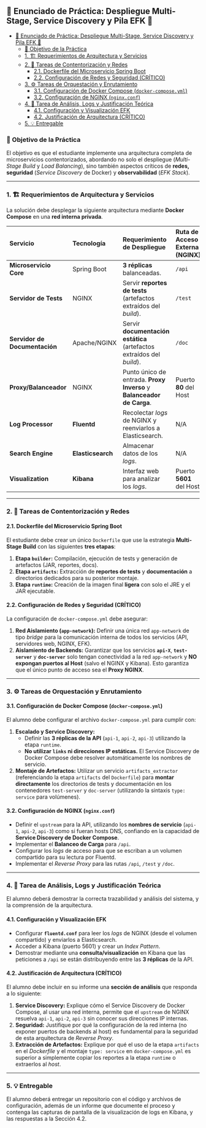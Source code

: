 ## 📝 Enunciado de Práctica: Despliegue Multi-Stage, Service Discovery y Pila EFK 🚀

- [📝 Enunciado de Práctica: Despliegue Multi-Stage, Service Discovery y Pila EFK 🚀](#-enunciado-de-práctica-despliegue-multi-stage-service-discovery-y-pila-efk-)
  - [🎯 Objetivo de la Práctica](#-objetivo-de-la-práctica)
  - [1. 🏗️ Requerimientos de Arquitectura y Servicios](#1-️-requerimientos-de-arquitectura-y-servicios)
  - [2. 🐳 Tareas de Contentorización y Redes](#2--tareas-de-contentorización-y-redes)
    - [2.1. Dockerfile del Microservicio Spring Boot](#21-dockerfile-del-microservicio-spring-boot)
    - [2.2. Configuración de Redes y Seguridad (CRÍTICO)](#22-configuración-de-redes-y-seguridad-crítico)
  - [3. ⚙️ Tareas de Orquestación y Enrutamiento](#3-️-tareas-de-orquestación-y-enrutamiento)
    - [3.1. Configuración de Docker Compose (`docker-compose.yml`)](#31-configuración-de-docker-compose-docker-composeyml)
    - [3.2. Configuración de NGINX (`nginx.conf`)](#32-configuración-de-nginx-nginxconf)
  - [4. 📝 Tarea de Análisis, Logs y Justificación Teórica](#4--tarea-de-análisis-logs-y-justificación-teórica)
    - [4.1. Configuración y Visualización EFK](#41-configuración-y-visualización-efk)
    - [4.2. Justificación de Arquitectura (CRÍTICO)](#42-justificación-de-arquitectura-crítico)
  - [5. 💡 Entregable](#5--entregable)


### 🎯 Objetivo de la Práctica

El objetivo es que el estudiante implemente una arquitectura completa de microservicios contentorizados, abordando no solo el despliegue (*Multi-Stage Build* y *Load Balancing*), sino también aspectos críticos de **redes, seguridad** (*Service Discovery* de Docker) y **observabilidad** (*EFK Stack*).

---

### 1. 🏗️ Requerimientos de Arquitectura y Servicios

La solución debe desplegar la siguiente arquitectura mediante **Docker Compose** en una **red interna privada**.

| Servicio                      | Tecnología        | Requerimiento de Despliegue                                           | Ruta de Acceso Externa (NGINX) |
| :---------------------------- | :---------------- | :-------------------------------------------------------------------- | :----------------------------- |
| **Microservicio Core**        | Spring Boot       | **3 réplicas** balanceadas.                                           | `/api`                         |
| **Servidor de Tests**         | NGINX             | Servir **reportes de tests** (artefactos extraídos del *build*).      | `/test`                        |
| **Servidor de Documentación** | Apache/NGINX      | Servir **documentación estática** (artefactos extraídos del *build*). | `/doc`                         |
| **Proxy/Balanceador**         | NGINX             | Punto único de entrada. **Proxy Inverso** y **Balanceador de Carga**. | Puerto **80** del Host         |
| **Log Processor**             | **Fluentd**       | Recolectar *logs* de NGINX y reenviarlos a Elasticsearch.             | N/A                            |
| **Search Engine**             | **Elasticsearch** | Almacenar datos de los *logs*.                                        | N/A                            |
| **Visualization**             | **Kibana**        | Interfaz web para analizar los *logs*.                                | Puerto **5601** del Host       |

---

### 2. 🐳 Tareas de Contentorización y Redes

#### 2.1. Dockerfile del Microservicio Spring Boot

El estudiante debe crear un único `Dockerfile` que use la estrategia **Multi-Stage Build** con las siguientes **tres etapas**:

1.  **Etapa `builder`:** Compilación, ejecución de tests y generación de artefactos (JAR, reportes, docs).
2.  **Etapa `artifacts`:** Extracción de **reportes de tests** y **documentación** a directorios dedicados para su posterior montaje.
3.  **Etapa `runtime`:** Creación de la imagen final **ligera** con solo el JRE y el JAR ejecutable.

#### 2.2. Configuración de Redes y Seguridad (CRÍTICO)

La configuración de `docker-compose.yml` debe asegurar:

1.  **Red Aislamiento (`app-network`):** Definir una única red `app-network` de tipo *bridge* para la comunicación interna de todos los servicios (API, servidores web, NGINX, EFK).
2.  **Aislamiento de Backends:** Garantizar que los servicios **`api-X`**, **`test-server`** y **`doc-server`** solo tengan conectividad a la red `app-network` y **NO expongan puertos al Host** (salvo el NGINX y Kibana). Esto garantiza que el único punto de acceso sea el **Proxy NGINX**.

---

### 3. ⚙️ Tareas de Orquestación y Enrutamiento

#### 3.1. Configuración de Docker Compose (`docker-compose.yml`)

El alumno debe configurar el archivo `docker-compose.yml` para cumplir con:

1.  **Escalado y Service Discovery:**
    * Definir las **3 réplicas de la API** (`api-1`, `api-2`, `api-3`) utilizando la etapa `runtime`.
    * **No utilizar `links` ni direcciones IP estáticas.** El Service Discovery de Docker Compose debe resolver automáticamente los nombres de servicio.
2.  **Montaje de Artefactos:** Utilizar un servicio `artifacts_extractor` (referenciando la etapa `artifacts` del `Dockerfile`) para **montar directamente** los directorios de tests y documentación en los contenedores `test-server` y `doc-server` (utilizando la sintaxis `type: service` para volúmenes).

#### 3.2. Configuración de NGINX (`nginx.conf`)

* Definir el `upstream` para la API, utilizando los **nombres de servicio** (`api-1`, `api-2`, `api-3`) como si fueran hosts DNS, confiando en la capacidad de **Service Discovery de Docker Compose**.
* Implementar el **Balanceo de Carga** para `/api`.
* Configurar los *logs* de acceso para que se escriban a un volumen compartido para su lectura por Fluentd.
* Implementar el *Reverse Proxy* para las rutas `/api`, `/test` y `/doc`.

---

### 4. 📝 Tarea de Análisis, Logs y Justificación Teórica

El alumno deberá demostrar la correcta trazabilidad y análisis del sistema, y la comprensión de la arquitectura.

#### 4.1. Configuración y Visualización EFK

* Configurar **`fluentd.conf`** para leer los *logs* de NGINX (desde el volumen compartido) y enviarlos a Elasticsearch.
* Acceder a Kibana (puerto 5601) y crear un *Index Pattern*.
* Demostrar mediante una **consulta/visualización** en Kibana que las peticiones a `/api` se están distribuyendo entre las **3 réplicas** de la API.

#### 4.2. Justificación de Arquitectura (CRÍTICO)

El alumno debe incluir en su informe una **sección de análisis** que responda a lo siguiente:

1.  **Service Discovery:** Explique cómo el Service Discovery de Docker Compose, al usar una red interna, permite que el `upstream` de NGINX resuelva `api-1`, `api-2`, `api-3` sin conocer sus direcciones IP internas. 
2.  **Seguridad:** Justifique por qué la configuración de la red interna (no exponer puertos de backends al host) es fundamental para la seguridad de esta arquitectura de *Reverse Proxy*.
3.  **Extracción de Artefactos:** Explique por qué el uso de la etapa `artifacts` en el *Dockerfile* y el montaje `type: service` en `docker-compose.yml` es superior a simplemente copiar los reportes a la etapa `runtime` o extraerlos al *host*.

---

### 5. 💡 Entregable

El alumno deberá entregar un repositorio con el código y archivos de configuración, además de un informe que documente el proceso y contenga las capturas de pantalla de la visualización de logs en Kibana, y las respuestas a la Sección 4.2.